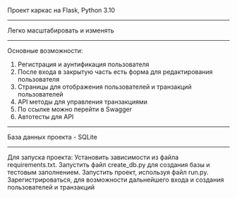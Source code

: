 Проект каркас на Flask, Python 3.10
*******

Легко  масштабировать и изменять
*******

Основные возможности:
1. Регистрация и аунтификация пользователя
2. После входа в закрытую часть есть форма для редактирования пользователя
3. Страницы для отображения пользователей и транзакций пользователей
4. API методы для управления транзакциями
5. По ссылке можно перейти в Swagger
6. Автотесты для API
*******

База данных проекта - SQLite
*******

Для запуска проекта:
Установить зависимости из файла requirements.txt.
Запустить файл create_db.py для создания базы и тестовым заполнением.
Запустить проект, используя файл run.py.
Зарегистрироваться, для возможности дальнейшего входа и создания пользователей и транзакций


